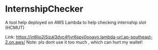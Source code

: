 # InternshipChecker
A tool help deployed on AWS Lambda to help checking internship slot (HCMUT)

Link: https://jn6ljo2j5jzal3dyc4fjvr6spy0ooavo.lambda-url.ap-southeast-2.on.aws/
Note: pls dont use it too much , which can hurt my wallet!
